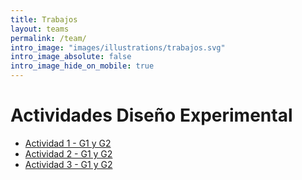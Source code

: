 ```yaml
---
title: Trabajos
layout: teams
permalink: /team/
intro_image: "images/illustrations/trabajos.svg"
intro_image_absolute: false
intro_image_hide_on_mobile: true
---
```


# Actividades Diseño Experimental

- [Actividad 1 - G1 y G2](https://rpubs.com/Edimer/1012548)
- [Actividad 2 - G1 y G2](https://rpubs.com/Edimer/1033009)
- [Actividad 3 - G1 y G2]()
<br>
